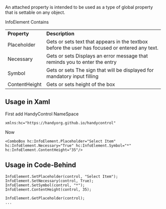 An attached property is intended to be used as a type of global property that is settable on any object. 

InfoElement Contains 

<table>
<tr>
<td><b>Property</b></td>
<td><b>Description</b></td>
</tr>
<tr>
<td>Placeholder</td>
<td>Gets or sets text that appears in the textbox before the user has focused or entered any text.</td>
</tr>
<tr>
<td>Necessary</td>
<td>Gets or sets Displays an error message that reminds you to enter the entry</td>
</tr>
<tr>
<td>Symbol</td>
<td>Gets or sets The sign that will be displayed for mandatory input filling</td>
</tr>
<tr>
<td>ContentHeight</td>
<td>Gets or sets height of the box</td>
</tr>
</table>

## Usage in Xaml
First add HandyControl NameSpace
```
xmlns:hc="https://handyorg.github.io/handycontrol"
```
Now
```
<ComboBox hc:InfoElement.Placeholder="Select Item" hc:InfoElement.Necessary="True" hc:InfoElement.Symbol="*" hc:InfoElement.ContentHeight="35"/>
```

## Usage in Code-Behind
```
InfoElement.SetPlaceholder(control, "Select Item");
InfoElement.SetNecessary(control, True);
InfoElement.SetSymbol(control, "*");
InfoElement.ContentHeight(control, 35);

InfoElement.GetPlaceholder(control);
...
```
